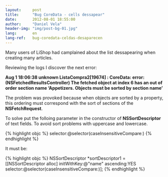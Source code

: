 ```yaml
---
layout:     post
title:      "Bug CoreData - cells dessapear"
date:       2012-08-01 18:55:00
author:     "Daniel Vela"
header-img: "img/post-bg-01.jpg"
lang:       en
lang-ref:   bug-coredata-celdas-desaparecen
---
```


Many users of LiShop had camplained about the list dessapearing when creating many articles.

Reviewing the logs I discover the next error:

**Aug 1 18:06:38 unknown ListaCompra2[19674] \: CoreData: error: (NSFetchedResultsController) The fetched object at index 6 has an out of order section name ‘Appetizers. Objects must be sorted by section name’**

The problem was provoked because when objects are sorted by a property, this ordering must correspond with the sort of sections of the **NSFetchRequest**.

To solve put the folloing parameter in the constructor of **NSSortDescriptor** of text fields. To avoid sort problems with uppercase and lowercase.

{% highlight objc %}
selector:@selector(caseInsensitiveCompare:)
{% endhighlight %}

It must be:

{% highlight objc %}
NSSortDescriptor *sortDescriptor1 = [[NSSortDescriptor alloc] initWithKey:@"name" ascending:YES selector:@selector(caseInsensitiveCompare:)];
{% endhighlight %}